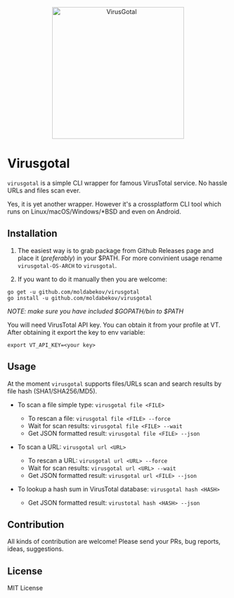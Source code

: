 <p align="center">
	<a href="#"><img src="https://user-images.githubusercontent.com/669547/35134359-108c002c-fd00-11e7-9539-32e021a22735.png" alt="VirusGotal" width="300"></a>

# Virusgotal

`virusgotal` is a simple CLI wrapper for famous VirusTotal service. No hassle URLs and files scan ever.

Yes, it is yet another wrapper. However it's a crossplatform CLI tool which runs on Linux/macOS/Windows/\*BSD and even on Android.


## Installation

1. The easiest way is to grab package from Github Releases page and place it (*preferably*) in your $PATH.
For more convinient usage rename `virusgotal-OS-ARCH` to `virusgotal`.

2. If you want to do it manually then you are welcome:
```
go get -u github.com/moldabekov/virusgotal
go install -u github.com/moldabekov/virusgotal
```
*NOTE: make sure you have included $GOPATH/bin to $PATH*

You will need VirusTotal API key. You can obtain it from your profile at VT.
After obtaining it export the key to env variable:

`export VT_API_KEY=<your key>`

## Usage

At the moment `virusgotal` supports files/URLs scan and search results by file hash (SHA1/SHA256/MD5).

* To scan a file simple type:
`virusgotal file <FILE>`
  * To rescan a file:
  `virusgotal file <FILE> --force`
  * Wait for scan results:
  `virusgotal file <FILE> --wait`
  * Get JSON formatted result:
  `virusgotal file <FILE> --json`

* To scan a URL:
`virusgotal url <URL>`
  * To rescan a URL:
  `virusgotal url <URL> --force`
  * Wait for scan results:
  `virusgotal url <URL> --wait`
  * Get JSON formatted result:
  `virusgotal url <FILE> --json`
  
* To lookup a hash sum in VirusTotal database:
`virusgotal hash <HASH>`
  * Get JSON formatted result:
  `virustotal hash <HASH> --json`


## Contribution

All kinds of contribution are welcome! Please send your PRs, bug reports, ideas, suggestions.

## License
MIT License
